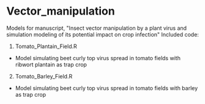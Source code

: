 # Vector_manipulation
Models for manuscript, "Insect vector manipulation by a plant virus and simulation modeling of its potential impact on crop infection"
Included code:

1. Tomato_Plantain_Field.R
- Model simulating beet curly top virus spread in tomato fields with ribwort plantain as trap crop

2. Tomato_Barley_Field.R
- Model simulating beet curly top virus spread in tomato fields with barley as trap crop
